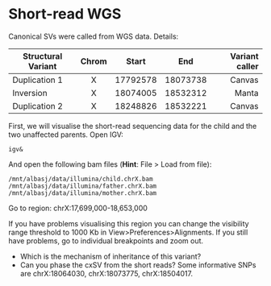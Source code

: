 # Short-read WGS

Canonical SVs were called from WGS data. Details:

| Structural Variant | Chrom | Start    | End      | Variant caller |
| ------------------ |:-----:| :-------:| :------: | --------------:|
| Duplication 1      | X     | 17792578 | 18073738 | Canvas         |
| Inversion          | X     | 18074005 | 18532312 | Manta          |
| Duplication 2      | X     | 18248826 | 18532221 | Canvas         |

First, we will visualise the short-read sequencing data for the child and the two unaffected parents. Open IGV:

```
igv&
```

And open the following bam files (**Hint**: File > Load from file):

```
/mnt/albasj/data/illumina/child.chrX.bam
/mnt/albasj/data/illumina/father.chrX.bam
/mnt/albasj/data/illumina/mother.chrX.bam
```

Go to region:
chrX:17,699,000-18,653,000	

If you have problems visualising this region you can change the visibility range threshold to 1000 Kb in View>Preferences>Alignments.
If you still have problems, go to individual breakpoints and zoom out.

- Which is the mechanism of inheritance of this variant?
- Can you phase the cxSV from the short reads? Some informative SNPs are chrX:18064030, chrX:18073775, chrX:18504017.
